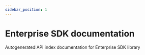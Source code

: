 ```yaml
---
sidebar_position: 1
---
```


# Enterprise SDK documentation

Autogenerated API index documentation for Enterprise SDK library
